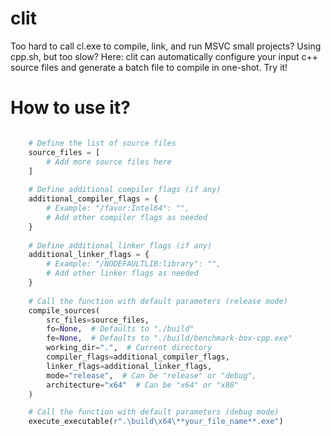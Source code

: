 # clit
Too hard to call cl.exe to compile, link, and run MSVC small projects? Using cpp.sh, but too slow? Here: clit can automatically configure your input c++ source files and generate a batch file to compile in one-shot. Try it!

# How to use it?
```python

    # Define the list of source files
    source_files = [
        # Add more source files here
    ]
    
    # Define additional compiler flags (if any)
    additional_compiler_flags = {
        # Example: "/favor:Intel64": "",
        # Add other compiler flags as needed
    }
    
    # Define additional linker flags (if any)
    additional_linker_flags = {
        # Example: "/NODEFAULTLIB:library": "",
        # Add other linker flags as needed
    }
    
    # Call the function with default parameters (release mode)
    compile_sources(
        src_files=source_files,
        fo=None,  # Defaults to "./build"
        fe=None,  # Defaults to "./build/benchmark-box-cpp.exe"
        working_dir=".",  # Current directory
        compiler_flags=additional_compiler_flags,
        linker_flags=additional_linker_flags,
        mode="release",  # Can be "release" or "debug",
        architecture="x64"  # Can be "x64" or "x86"
    )

    # Call the function with default parameters (debug mode)
    execute_executable(r".\build\x64\**your_file_name**.exe")
```
